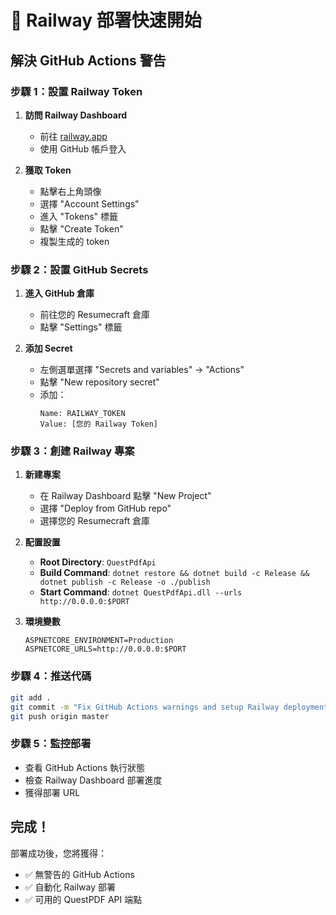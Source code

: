 # 🚀 Railway 部署快速開始

## 解決 GitHub Actions 警告

### 步驟 1：設置 Railway Token

1. **訪問 Railway Dashboard**
   - 前往 [railway.app](https://railway.app)
   - 使用 GitHub 帳戶登入

2. **獲取 Token**
   - 點擊右上角頭像
   - 選擇 "Account Settings"
   - 進入 "Tokens" 標籤
   - 點擊 "Create Token"
   - 複製生成的 token

### 步驟 2：設置 GitHub Secrets

1. **進入 GitHub 倉庫**
   - 前往您的 Resumecraft 倉庫
   - 點擊 "Settings" 標籤

2. **添加 Secret**
   - 左側選單選擇 "Secrets and variables" → "Actions"
   - 點擊 "New repository secret"
   - 添加：
     ```
     Name: RAILWAY_TOKEN
     Value: [您的 Railway Token]
     ```

### 步驟 3：創建 Railway 專案

1. **新建專案**
   - 在 Railway Dashboard 點擊 "New Project"
   - 選擇 "Deploy from GitHub repo"
   - 選擇您的 Resumecraft 倉庫

2. **配置設置**
   - **Root Directory**: `QuestPdfApi`
   - **Build Command**: `dotnet restore && dotnet build -c Release && dotnet publish -c Release -o ./publish`
   - **Start Command**: `dotnet QuestPdfApi.dll --urls http://0.0.0.0:$PORT`

3. **環境變數**
   ```
   ASPNETCORE_ENVIRONMENT=Production
   ASPNETCORE_URLS=http://0.0.0.0:$PORT
   ```

### 步驟 4：推送代碼

```bash
git add .
git commit -m "Fix GitHub Actions warnings and setup Railway deployment"
git push origin master
```

### 步驟 5：監控部署

- 查看 GitHub Actions 執行狀態
- 檢查 Railway Dashboard 部署進度
- 獲得部署 URL

## 完成！

部署成功後，您將獲得：
- ✅ 無警告的 GitHub Actions
- ✅ 自動化 Railway 部署
- ✅ 可用的 QuestPDF API 端點 